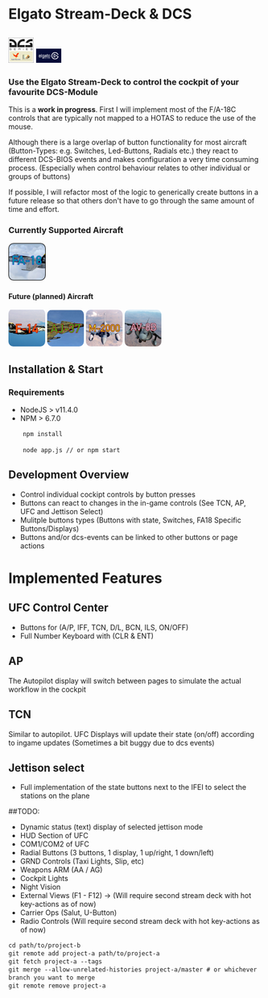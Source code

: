 # Elgato Stream-Deck & DCS 

![Alt text](./resources/docs/dcs_logo_small.jpg?raw=true "DCS")
![Alt text](./resources/docs/elgato_logo_small.jpg?raw=true "ELGATO Stream Deck")
---


### Use the Elgato Stream-Deck to control the cockpit of your favourite DCS-Module

This is a **work in progress**. First I will implement most of the F/A-18C controls that are typically not mapped to a HOTAS to reduce the use of the mouse.

Although there is a large overlap of button functionality for most aircraft (Button-Types: e.g. Switches, Led-Buttons, Radials etc.) they react to different DCS-BIOS events and makes configuration a very time consuming process. (Especially when control behaviour relates to other individual or groups of buttons)

If possible, I will refactor most of the logic to generically create buttons in a future release so that others don't have to go through the same amount of time and effort.


### Currently Supported Aircraft
![Alt text](./resources/images/menus/menu_fa_18c.png?raw=true "FA-18C Hornet")

#### Future (planned) Aircraft
![Alt text](./resources/images/menus/menu_f14.png?raw=true "F15 Tomcat")
![Alt text](./resources/images/menus/menu_aj37.png?raw=true "AJ37 Viggen")
![Alt text](./resources/images/menus/menu_m2000.png?raw=true "Mirage 2000")
![Alt text](./resources/images/menus/menu_av8b.png?raw=true "AV8B Harrier")


## Installation & Start

### Requirements 
- NodeJS > v11.4.0
- NPM > 6.7.0
  
```
    npm install
    
    node app.js // or npm start
```

## Development Overview

* Control individual cockipt controls by button presses
* Buttons can react to changes in the in-game controls (See TCN, AP, UFC and Jettison Select)
* Mulitple buttons types (Buttons with state, Switches, FA18 Specific Buttons/Displays) 
* Buttons and/or dcs-events can be linked to other buttons or page actions

# Implemented Features
## UFC Control Center
-  Buttons for (A/P, IFF, TCN, D/L, BCN, ILS, ON/OFF)
-  Full Number Keyboard with (CLR & ENT)

## AP
The Autopilot display will switch between pages to simulate the actual workflow in the cockpit

## TCN
Similar to autopilot. UFC Displays will update their state (on/off) according to ingame updates (Sometimes a bit buggy due to dcs events)

## Jettison select
 - Full implementation of the state buttons next to the IFEI to select the stations on the plane 
 
##TODO:
- Dynamic status (text) display of selected jettison mode
- HUD Section of UFC
- COM1/COM2 of UFC
- Radial Buttons (3 buttons, 1 display, 1 up/right, 1 down/left)
- GRND Controls (Taxi Lights, Slip, etc)
- Weapons ARM (AA / AG)
- Cockpit Lights
- Night Vision
- External Views (F1 - F12) -> (Will require second stream deck with hot key-actions as of now)
- Carrier Ops (Salut, U-Button)
- Radio Controls (Will require second stream deck with hot key-actions as of now)


```
cd path/to/project-b
git remote add project-a path/to/project-a
git fetch project-a --tags
git merge --allow-unrelated-histories project-a/master # or whichever branch you want to merge
git remote remove project-a
```
